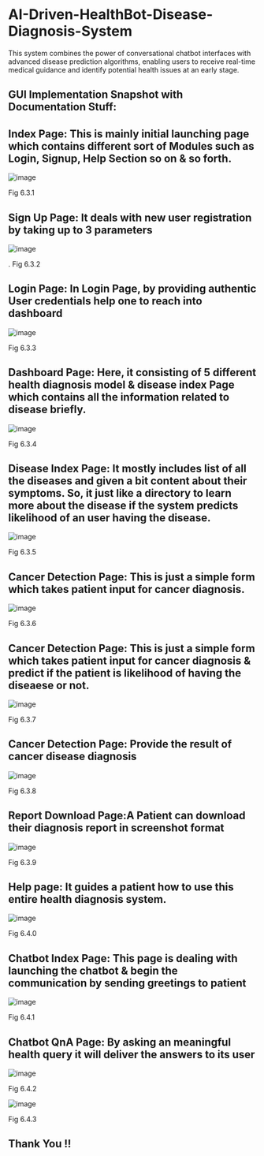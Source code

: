 # AI-Driven-HealthBot-Disease-Diagnosis-System

This system combines the power of conversational chatbot interfaces with advanced disease prediction algorithms, enabling users to receive real-time medical guidance and identify potential health issues at an early stage.

##	GUI Implementation Snapshot with Documentation Stuff:

## Index Page: This is mainly initial launching page which contains different sort of Modules such as Login, Signup, Help Section so on & so forth.

![image](https://github.com/picoders1/AI-based-Healthcare-Chatbot---Disease-Detection-System/assets/87698874/2fa0f387-ba31-4c19-b929-a9e2e1b706ce)

Fig 6.3.1


## Sign Up Page: It deals with new user registration by taking up to 3 parameters

![image](https://github.com/picoders1/AI-based-Healthcare-Chatbot---Disease-Detection-System/assets/87698874/68e6641d-6960-46c9-9a3b-8f1b9c56d77d)

. Fig 6.3.2
 

## Login Page: In Login Page, by providing authentic User credentials help one to reach into dashboard

![image](https://github.com/picoders1/AI-based-Healthcare-Chatbot---Disease-Detection-System/assets/87698874/f437d523-b83a-4648-a902-575492613fc1)

Fig 6.3.3


## Dashboard Page: Here, it consisting of 5 different health diagnosis model & disease index Page which contains all the information related to disease briefly.

![image](https://github.com/picoders1/AI-based-Healthcare-Chatbot---Disease-Detection-System/assets/87698874/40ddb8a8-bfb0-41b3-ba85-2232426fe0d3)

Fig 6.3.4


## Disease Index Page: It mostly includes list of all the diseases and given a bit content about their symptoms. So, it just like a directory to learn more about the disease if the system predicts likelihood of an user having the disease.

![image](https://github.com/picoders1/AI-based-Healthcare-Chatbot---Disease-Detection-System/assets/87698874/1dbec645-5fc2-4230-8f04-d26bd57af40d)

Fig 6.3.5


## Cancer Detection Page: This is just a simple form which takes patient input for cancer diagnosis.

![image](https://github.com/picoders1/AI-based-Healthcare-Chatbot---Disease-Detection-System/assets/87698874/8b9d1d23-c054-4331-9b2a-44f215674af0)

Fig 6.3.6


## Cancer Detection Page: This is just a simple form which takes patient input for cancer diagnosis & predict if the patient is likelihood of having the diseaese or not.

![image](https://github.com/picoders1/AI-based-Healthcare-Chatbot---Disease-Detection-System/assets/87698874/9441b143-de73-4c68-830d-467d82e972d0)

Fig 6.3.7


## Cancer Detection Page: Provide the result of cancer disease diagnosis

![image](https://github.com/picoders1/AI-based-Healthcare-Chatbot---Disease-Detection-System/assets/87698874/192640c2-a3b7-481d-9845-f17b423dd404)

Fig 6.3.8
 

## Report Download Page:A Patient can download their diagnosis report in screenshot format

![image](https://github.com/picoders1/AI-based-Healthcare-Chatbot---Disease-Detection-System/assets/87698874/6e63b036-18bf-446f-b5fb-7c5a5b69841d)

Fig 6.3.9


## Help page: It guides a patient how to use this entire health diagnosis system.

![image](https://github.com/picoders1/AI-based-Healthcare-Chatbot---Disease-Detection-System/assets/87698874/1afdcd37-86cd-4895-aa2d-09d4254e090e)

Fig 6.4.0
 

## Chatbot Index Page: This page is dealing with launching the chatbot & begin the communication by sending greetings to patient

![image](https://github.com/picoders1/AI-based-Healthcare-Chatbot---Disease-Detection-System/assets/87698874/a09f82e2-c8ea-4a61-a0bc-d73871555928)

Fig 6.4.1


## Chatbot QnA Page: By asking an meaningful health query it will deliver the answers to its user

![image](https://github.com/picoders1/AI-based-Healthcare-Chatbot---Disease-Detection-System/assets/87698874/5615e192-7ba9-4e4b-8a11-c37059471be1)

Fig 6.4.2

 
![image](https://github.com/picoders1/AI-based-Healthcare-Chatbot---Disease-Detection-System/assets/87698874/968d612a-660d-4f95-9d40-01127c5f261e)


Fig 6.4.3


## Thank You !!

